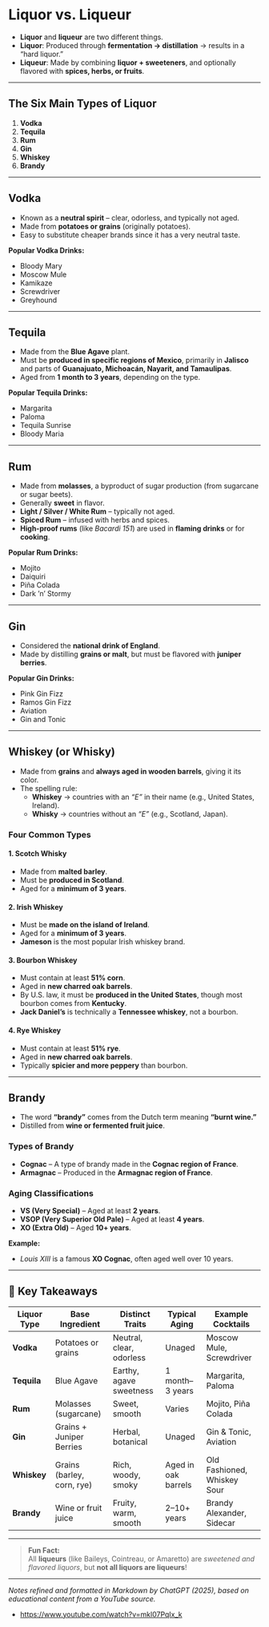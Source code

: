 # Liquor vs. Liqueur

- **Liquor** and **liqueur** are two different things.  
- **Liquor**: Produced through **fermentation → distillation** → results in a “hard liquor.”  
- **Liqueur**: Made by combining **liquor + sweeteners**, and optionally flavored with **spices, herbs, or fruits**.  

---

## The Six Main Types of Liquor

1. **Vodka**  
2. **Tequila**  
3. **Rum**  
4. **Gin**  
5. **Whiskey**  
6. **Brandy**

---

## Vodka

- Known as a **neutral spirit** – clear, odorless, and typically not aged.  
- Made from **potatoes or grains** (originally potatoes).  
- Easy to substitute cheaper brands since it has a very neutral taste.  

**Popular Vodka Drinks:**
- Bloody Mary  
- Moscow Mule  
- Kamikaze  
- Screwdriver  
- Greyhound  

---

## Tequila

- Made from the **Blue Agave** plant.  
- Must be **produced in specific regions of Mexico**, primarily in **Jalisco** and parts of **Guanajuato, Michoacán, Nayarit, and Tamaulipas**.  
- Aged from **1 month to 3 years**, depending on the type.  

**Popular Tequila Drinks:**
- Margarita  
- Paloma  
- Tequila Sunrise  
- Bloody Maria  

---

## Rum

- Made from **molasses**, a byproduct of sugar production (from sugarcane or sugar beets).  
- Generally **sweet** in flavor.  
- **Light / Silver / White Rum** – typically not aged.  
- **Spiced Rum** – infused with herbs and spices.  
- **High-proof rums** (like *Bacardi 151*) are used in **flaming drinks** or for **cooking**.  

**Popular Rum Drinks:**
- Mojito  
- Daiquiri  
- Piña Colada  
- Dark ’n’ Stormy  

---

## Gin

- Considered the **national drink of England**.  
- Made by distilling **grains or malt**, but must be flavored with **juniper berries**.  

**Popular Gin Drinks:**
- Pink Gin Fizz  
- Ramos Gin Fizz  
- Aviation  
- Gin and Tonic  

---

## Whiskey (or Whisky)

- Made from **grains** and **always aged in wooden barrels**, giving it its color.  
- The spelling rule:  
  - **Whiskey** → countries with an *“E”* in their name (e.g., United States, Ireland).  
  - **Whisky** → countries without an *“E”* (e.g., Scotland, Japan).  

### Four Common Types

#### 1. Scotch Whisky
- Made from **malted barley**.  
- Must be **produced in Scotland**.  
- Aged for a **minimum of 3 years**.  

#### 2. Irish Whiskey
- Must be **made on the island of Ireland**.  
- Aged for a **minimum of 3 years**.  
- **Jameson** is the most popular Irish whiskey brand.  

#### 3. Bourbon Whiskey
- Must contain at least **51% corn**.  
- Aged in **new charred oak barrels**.  
- By U.S. law, it must be **produced in the United States**, though most bourbon comes from **Kentucky**.  
- **Jack Daniel’s** is technically a **Tennessee whiskey**, not a bourbon.  

#### 4. Rye Whiskey
- Must contain at least **51% rye**.  
- Aged in **new charred oak barrels**.  
- Typically **spicier and more peppery** than bourbon.  

---

## Brandy

- The word **“brandy”** comes from the Dutch term meaning **“burnt wine.”**  
- Distilled from **wine or fermented fruit juice**.  

### Types of Brandy

- **Cognac** – A type of brandy made in the **Cognac region of France**.  
- **Armagnac** – Produced in the **Armagnac region of France**.  

### Aging Classifications
- **VS (Very Special)** – Aged at least **2 years**.  
- **VSOP (Very Superior Old Pale)** – Aged at least **4 years**.  
- **XO (Extra Old)** – Aged **10+ years**.  

**Example:**  
- *Louis XIII* is a famous **XO Cognac**, often aged well over 10 years.

---

## 🥃 Key Takeaways

| Liquor Type | Base Ingredient | Distinct Traits | Typical Aging | Example Cocktails |
|--------------|----------------|-----------------|----------------|-------------------|
| **Vodka** | Potatoes or grains | Neutral, clear, odorless | Unaged | Moscow Mule, Screwdriver |
| **Tequila** | Blue Agave | Earthy, agave sweetness | 1 month–3 years | Margarita, Paloma |
| **Rum** | Molasses (sugarcane) | Sweet, smooth | Varies | Mojito, Piña Colada |
| **Gin** | Grains + Juniper Berries | Herbal, botanical | Unaged | Gin & Tonic, Aviation |
| **Whiskey** | Grains (barley, corn, rye) | Rich, woody, smoky | Aged in oak barrels | Old Fashioned, Whiskey Sour |
| **Brandy** | Wine or fruit juice | Fruity, warm, smooth | 2–10+ years | Brandy Alexander, Sidecar |

---

> **Fun Fact:**  
> All **liqueurs** (like Baileys, Cointreau, or Amaretto) are *sweetened and flavored liquors*, but **not all liquors are liqueurs**!

---

*Notes refined and formatted in Markdown by ChatGPT (2025), based on educational content from a YouTube source.*

- https://www.youtube.com/watch?v=mkl07PqIx_k 